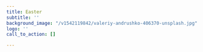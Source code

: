 ```yaml
---
title: Easter
subtitle: ''
background_image: "/v1542119842/valeriy-andrushko-406370-unsplash.jpg"
logo: ''
call_to_action: []

---
```

